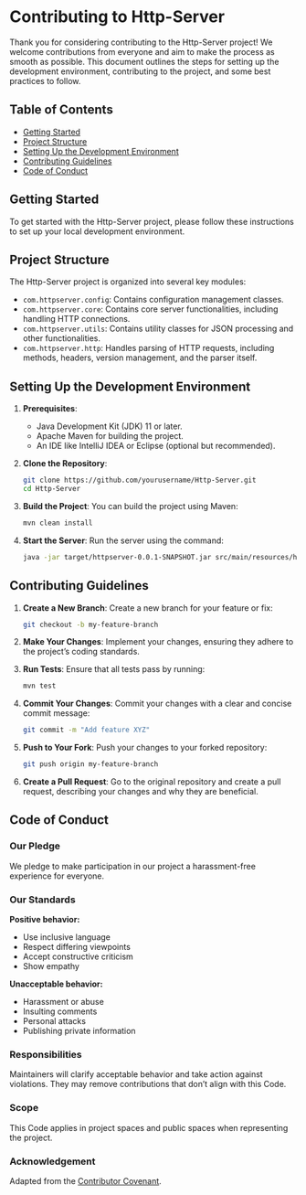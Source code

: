 # Contributing to Http-Server

Thank you for considering contributing to the Http-Server project! We welcome contributions from everyone and aim to make the process as smooth as possible. This document outlines the steps for setting up the development environment, contributing to the project, and some best practices to follow.

## Table of Contents

- [Getting Started](#getting-started)
- [Project Structure](#project-structure)
- [Setting Up the Development Environment](#setting-up-the-development-environment)
- [Contributing Guidelines](#contributing-guidelines)
- [Code of Conduct](#code-of-conduct)


## Getting Started

To get started with the Http-Server project, please follow these instructions to set up your local development environment.

## Project Structure

The Http-Server project is organized into several key modules:

- `com.httpserver.config`: Contains configuration management classes.
- `com.httpserver.core`: Contains core server functionalities, including handling HTTP connections.
- `com.httpserver.utils`: Contains utility classes for JSON processing and other functionalities.
- `com.httpserver.http`: Handles parsing of HTTP requests, including methods, headers, version management, and the parser itself.

## Setting Up the Development Environment

1. **Prerequisites**:
    - Java Development Kit (JDK) 11 or later.
    - Apache Maven for building the project.
    - An IDE like IntelliJ IDEA or Eclipse (optional but recommended).

2. **Clone the Repository**:
   ```bash
   git clone https://github.com/yourusername/Http-Server.git
   cd Http-Server
   ```
   
3. **Build the Project**: You can build the project using Maven:
    ```bash
    mvn clean install
   ```
4. **Start the Server**: Run the server using the command:   
   ```bash
   java -jar target/httpserver-0.0.1-SNAPSHOT.jar src/main/resources/http.json
   ```

## Contributing Guidelines

1. **Create a New Branch**: Create a new branch for your feature or fix:
   ```bash
   git checkout -b my-feature-branch
   ```

2. **Make Your Changes**: Implement your changes, ensuring they adhere to the project’s coding standards.

3. **Run Tests**: Ensure that all tests pass by running:
   ```bash
   mvn test
   ```

4. **Commit Your Changes**: Commit your changes with a clear and concise commit message:
   ```bash
   git commit -m "Add feature XYZ"
   ```

5. **Push to Your Fork**: Push your changes to your forked repository:
   ```bash
   git push origin my-feature-branch
   ```

6. **Create a Pull Request**: Go to the original repository and create a pull request, describing your changes and why they are beneficial.


## Code of Conduct

### Our Pledge

We pledge to make participation in our project a harassment-free experience for everyone.

### Our Standards

**Positive behavior:**
- Use inclusive language
- Respect differing viewpoints
- Accept constructive criticism
- Show empathy

**Unacceptable behavior:**
- Harassment or abuse
- Insulting comments
- Personal attacks
- Publishing private information

### Responsibilities

Maintainers will clarify acceptable behavior and take action against violations. They may remove contributions that don’t align with this Code.

### Scope

This Code applies in project spaces and public spaces when representing the project.

### Acknowledgement

Adapted from the [Contributor Covenant](https://www.contributor-covenant.org).
